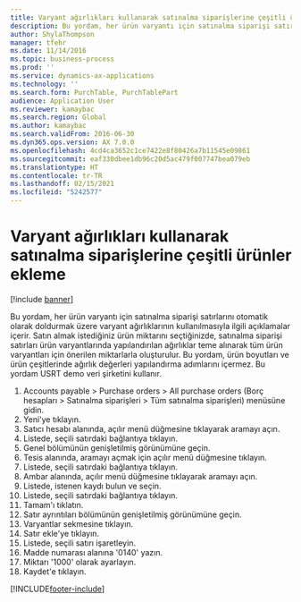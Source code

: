 ```yaml
---
title: Varyant ağırlıkları kullanarak satınalma siparişlerine çeşitli ürünler ekleme
description: Bu yordam, her ürün varyantı için satınalma siparişi satırlarını otomatik olarak doldurmak üzere varyant ağırlıklarının kullanılmasıyla ilgili açıklamalar içerir.
author: ShylaThompson
manager: tfehr
ms.date: 11/14/2016
ms.topic: business-process
ms.prod: ''
ms.service: dynamics-ax-applications
ms.technology: ''
ms.search.form: PurchTable, PurchTablePart
audience: Application User
ms.reviewer: kamaybac
ms.search.region: Global
ms.author: kamaybac
ms.search.validFrom: 2016-06-30
ms.dyn365.ops.version: AX 7.0.0
ms.openlocfilehash: 4cd4ca3652c1ce7422e8f80426a7b11545e09861
ms.sourcegitcommit: eaf330dbee1db96c20d5ac479f007747bea079eb
ms.translationtype: HT
ms.contentlocale: tr-TR
ms.lasthandoff: 02/15/2021
ms.locfileid: "5242577"
---
```

# <a name="add-variant-products-to-purchase-orders-using-variant-weights"></a>Varyant ağırlıkları kullanarak satınalma siparişlerine çeşitli ürünler ekleme

[!include [banner](../../includes/banner.md)]

Bu yordam, her ürün varyantı için satınalma siparişi satırlarını otomatik olarak doldurmak üzere varyant ağırlıklarının kullanılmasıyla ilgili açıklamalar içerir. Satın almak istediğiniz ürün miktarını seçtiğinizde, satınalma siparişi satırları ürün varyantlarında yapılandırılan ağırlıklar teme alınarak tüm ürün varyantları için önerilen miktarlarla oluşturulur. Bu yordam, ürün boyutları ve ürün çeşitlerinde ağırlık değerleri yapılandırma adımlarını içermez. Bu yordam USRT demo veri şirketini kullanır.

1. Accounts payable > Purchase orders > All purchase orders (Borç hesapları > Satınalma siparişleri > Tüm satınalma siparişleri) menüsüne gidin.
2. Yeni'ye tıklayın.
3. Satıcı hesabı alanında, açılır menü düğmesine tıklayarak aramayı açın.
4. Listede, seçili satırdaki bağlantıya tıklayın.
5. Genel bölümünün genişletilmiş görünümüne geçin.
6. Tesis alanında, aramayı açmak için açılır menü düğmesine tıklayın.
7. Listede, seçili satırdaki bağlantıya tıklayın.
8. Ambar alanında, açılır menü düğmesine tıklayarak aramayı açın.
9. Listede, istenen kaydı bulun ve seçin.
10. Listede, seçili satırdaki bağlantıya tıklayın.
11. Tamam'ı tıklatın.
12. Satır ayrıntıları bölümünün genişletilmiş görünümüne geçin.
13. Varyantlar sekmesine tıklayın.
14. Satır ekle'ye tıklayın.
15. Listede, seçili satırı işaretleyin.
16. Madde numarası alanına '0140' yazın.
17. Miktarı '1000' olarak ayarlayın.
18. Kaydet'e tıklayın.



[!INCLUDE[footer-include](../../../includes/footer-banner.md)]